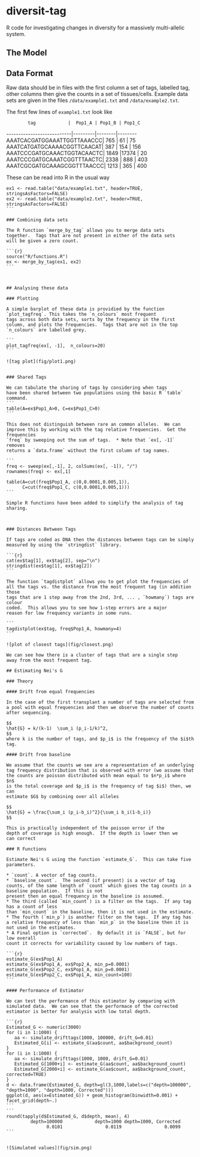 # diversit-tag


R code for investigating changes in diversity for a massively multi-allelic system. 


## The Model


## Data Format

Raw data should be in files with the first column a set of tags, labelled tag,
other columns then give the counts in a set of tissues/cells.  Example 
data sets are given in the files `/data/example1.txt` and `/data/example2.txt`.

The first few lines of `example1.txt` look like


            tag            |  Pop1_A | Pop1_B | Pop1_C 
---------------------------|---------|--------|--------
AAATCACGATGGAAATTGGTTAAACCC|   765   |   61   |     75   
AAATCATGATGCAAAACGGTTCAACAT|   387   |  154   |    156   
AAATCCCGATGCAAACTGGTACAACTC|   1849  |17374   |     20   
AAATCCCGATGCAAATCGGTTTAACTC|   2338  |  888   |    403   
AAATCGCGATGCAAAGCGGTTTAACCC|   1213  |  365   |    400   


These can be read into R in the usual way

````
ex1 <- read.table("data/example1.txt", header=TRUE, stringsAsFactors=FALSE)
ex2 <- read.table("data/example2.txt", header=TRUE, stringsAsFactors=FALSE)
```

### Combining data sets

The R function `merge_by_tag` allows you to merge data sets 
together.  Tags that are not present in either of the data sets 
will be given a zero count.

```{r}
source("R/functions.R")
ex <- merge_by_tag(ex1, ex2)
```



## Analysing these data

### Plotting

A simple barplot of these data is providied by the function `plot_tagfreq`. This takes the `n_colours` most frequent
tags across both data sets, sorts by the frequency in the first column, and plots the frequencies.  Tags that are not in the top `n_colours` are labelled grey.

```
plot_tagfreq(ex[, -1],  n_colours=20)
```

![tag plot](fig/plot1.png)


### Shared Tags

We can tabulate the sharing of tags by considering when tags 
have been shared between two populations using the basic R `table` command. 
```
table(A=ex$Pop1_A>0, C=ex$Pop1_C>0)
```

This does not distinguish between rare an common alleles.  We can improve this by working with the tag relative frequencies.  Get the frequencies 
`freq` by sweeping out the sum of tags.  * Note that `ex[, -1]` removes 
returns a `data.frame` without the first column of tag names.

```
freq <- sweep(ex[,-1], 2, colSums(ex[, -1]), "/")
rownames(freq) <- ex[,1]

table(A=cut(freq$Pop1_A, c(0,0.0001,0.005,1)),
      C=cut(freq$Pop1_C, c(0,0.0001,0.005,1)))
```

Simple R functions have been added to simplify the analysis of tag sharing.  



### Distances Between Tags

If tags are coded as DNA then the distances between tags can be simply measured by using the `stringdist` library.

```{r}
cat(ex$tag[1], ex$tag[2], sep="\n")
stringdist(ex$tag[1], ex$tag[2])
```

The function `tagdistplot` allows you to get plot the frequencies of 
all the tags vs. the distance from the most frequent tag (in addition those 
tags that are 1 step away from the 2nd, 3rd, ... , `howmany`) tags are colour 
coded.  This allows you to see how 1-step errors are a major 
reason for low frequency variants in some runs.

```
tagdistplot(ex$tag, freq$Pop1_A, howmany=4)
```

![plot of closest tags](fig/closest.png)

We can see how there is a cluster of tags that are a single step 
away from the most frequent tag.

## Estimating Nei's G

### Theory

#### Drift from equal frequencies

In the case of the first transplant a number of tags are selected from 
a pool with equal frequencies and then we observe the number of counts 
after sequencing. 

$$
\hat{G} = k/(k-1)  \sum_i (p_i-1/k)^2,
$$
where k is the number of tags, and $p_i$ is the frequency of the $i$th tag. 

#### Drift from baseline

We assume that the counts we see are a representation of an underlying
tag frequency distribution that is observed with error (we assume that 
the counts are poisson distributed with mean equal to $n*p_i$ where $n$
is the total coverage and $p_i$ is the frequency of tag $i$) then, we can 
estimate $G$ by combining over all alleles

$$
\hat{G} = \frac{\sum_i (p_i-b_i)^2}{\sum_i b_i(1-b_i)}
$$

This is practically independent of the poisson error if the 
depth of coverage is high enough.  If the depth is lower then we
can correct 

### R Functions

Estimate Nei's G using the function `estimate_G`.  This can take five parameters.

* `count`. A vector of tag counts.
* `baseline_count`.  The second (if present) is a vector of tag counts, of the same length of `count` which gives the tag counts in a baseline population.  If this is not 
present then an equal frequency in the baseline is assumed.
* The third (called `min_count`) is a filter on the tags.  If any tag has a count of less
than `min_count` in the baseline, then it is not used in the estimate.
* The fourth (`min_p`) is another filter on the tags.  If any tag has a relative frequency of less than `min_p` in the baseline then it is not used in the estimates.
* A Final option is `corrected`.  By default it is `FALSE`, but for low overall 
count it corrects for variability caused by low numbers of tags.

```{r}
estimate_G(ex$Pop1_A)
estimate_G(ex$Pop1_A, ex$Pop2_A, min_p=0.0001)
estimate_G(ex$Pop2_C, ex$Pop1_A, min_p=0.0001)
estimate_G(ex$Pop2_C, ex$Pop1_A, min_count=100)
```

#### Performance of Estimator

We can test the performance of this estimator by comparing with simulated data.  We can see that the performace of the corrected estimator is better for analysis with low total depth.

```{r}
Estimated_G <- numeric(3000)
for (i in 1:1000) {
   aa <- simulate_drifttags(1000, 100000, drift_G=0.01)
   Estimated_G[i] <- estimate_G(aa$count, aa$background_count)
}
for (i in 1:1000) {
   aa <- simulate_drifttags(1000, 1000, drift_G=0.01)
   Estimated_G[1000+i] <- estimate_G(aa$count, aa$background_count)
   Estimated_G[2000+i] <- estimate_G(aa$count, aa$background_count, corrected=TRUE)
}
d <- data.frame(Estimated_G, depth=gl(3,1000,labels=c("depth=100000", "depth=1000", "depth=1000, Corrected")))
ggplot(d, aes(x=Estimated_G)) + geom_histogram(binwidth=0.001) + facet_grid(depth~.)
```
```
round(tapply(d$Estimated_G, d$depth, mean), 4)
         depth=100000            depth=1000 depth=1000, Corrected 
               0.0101                0.0119                0.0099 
```


![Simulated values](fig/sim.png)

